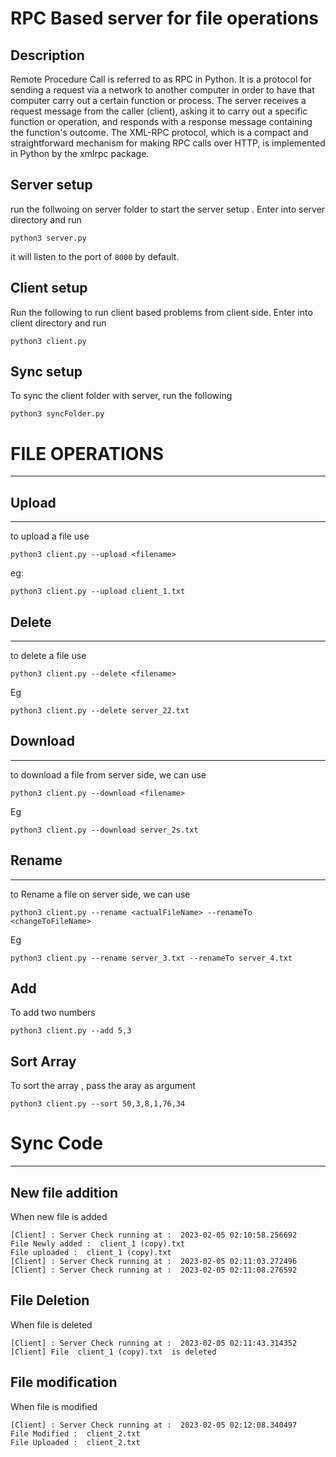 # RPC Based server for file operations

## Description 

Remote Procedure Call is referred to as RPC in Python. It is a protocol for sending a request via a network to another computer in order to have that computer carry out a certain function or process. The server receives a request message from the caller (client), asking it to carry out a specific function or operation, and responds with a response message containing the function's outcome. The XML-RPC protocol, which is a compact and straightforward mechanism for making RPC calls over HTTP, is implemented in Python by the xmlrpc package.


## Server setup 

run the follwoing on server folder to start the server setup . Enter into server directory and run

```
python3 server.py
```

it will listen to the port of `8000` by default.


## Client setup 

Run the following to run client based problems from client side. Enter into client directory and run

```
python3 client.py
```

## Sync setup

To sync the client folder with server, run the following 

```
python3 syncFolder.py
```


# FILE OPERATIONS
---

## Upload
---

to upload a file use 

```
python3 client.py --upload <filename>
```
eg:

```
python3 client.py --upload client_1.txt
```


## Delete
---

to delete a file use 

```
python3 client.py --delete <filename>
```
Eg
```
python3 client.py --delete server_22.txt
```

## Download
---

to download a file from server side, we can use

```
python3 client.py --download <filename>
```
Eg
```
python3 client.py --download server_2s.txt
```

## Rename
---

to Rename a file on server side, we can use

```
python3 client.py --rename <actualFileName> --renameTo <changeToFileName>
```
Eg
```
python3 client.py --rename server_3.txt --renameTo server_4.txt
```

## Add

To add two numbers

```
python3 client.py --add 5,3
```

## Sort Array 

To sort the array , pass the aray as argument 

```
python3 client.py --sort 50,3,8,1,76,34
```


# Sync Code
----

## New file addition

When new file is added

```
[Client] : Server Check running at :  2023-02-05 02:10:58.256692
File Newly added :  client_1 (copy).txt
File uploaded :  client_1 (copy).txt
[Client] : Server Check running at :  2023-02-05 02:11:03.272496
[Client] : Server Check running at :  2023-02-05 02:11:08.276592
```

## File Deletion 

When file is deleted 

```
[Client] : Server Check running at :  2023-02-05 02:11:43.314352
[Client] File  client_1 (copy).txt  is deleted
```

## File modification

When file is modified

```
[Client] : Server Check running at :  2023-02-05 02:12:08.340497
File Modified :  client_2.txt
File Uploaded :  client_2.txt
```
